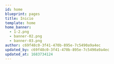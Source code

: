 ```yaml
---
id: home
blueprint: pages
title: Inicio
template: home
home_banner:
  - 1-2.png
  - banner-02.png
  - banner-03.png
author: c69f48c0-3f41-470b-895e-7c5490a9a4ec
updated_by: c69f48c0-3f41-470b-895e-7c5490a9a4ec
updated_at: 1683734124
---
```

